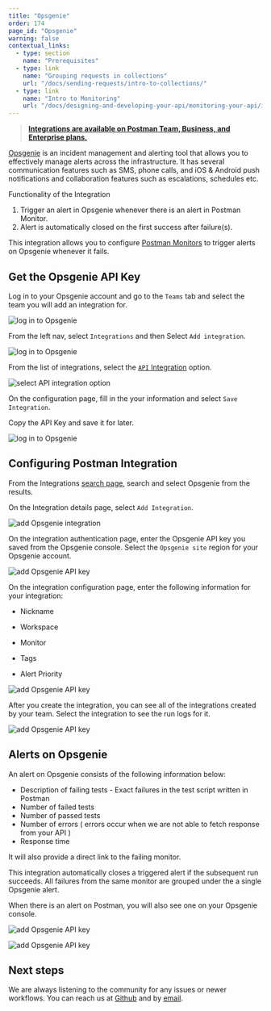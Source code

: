 ```yaml
---
title: "Opsgenie"
order: 174
page_id: "Opsgenie"
warning: false
contextual_links:
  - type: section
    name: "Prerequisites"
  - type: link
    name: "Grouping requests in collections"
    url: "/docs/sending-requests/intro-to-collections/"
  - type: link
    name: "Intro to Monitoring"
    url: "/docs/designing-and-developing-your-api/monitoring-your-api/intro-monitors/"
---
```


> **[Integrations are available on Postman Team, Business, and Enterprise plans.](https://www.postman.com/pricing/)**

[Opsgenie](https://www.atlassian.com/software/opsgenie) is an incident management and alerting tool that allows you to effectively manage alerts across the infrastructure. It has several communication features such as SMS, phone calls, and iOS & Android push notifications and collaboration features such as escalations, schedules etc.

Functionality of the Integration

  1. Trigger an alert in Opsgenie whenever there is an alert in Postman Monitor.
  1. Alert is automatically closed on the first success after failure(s).

This integration allows you to configure [Postman Monitors](/docs/designing-and-developing-your-api/monitoring-your-api/intro-monitors/) to trigger alerts on Opsgenie whenever it fails.

## Get the Opsgenie API Key

Log in to your Opsgenie account and go to the `Teams` tab and select the team you will add an integration for.

![log in to Opsgenie](https://assets.postman.com/postman-docs/opsgenie-teams-select.jpg)

From the left nav, select `Integrations` and then Select `Add integration`.

![log in to Opsgenie](https://assets.postman.com/postman-docs/opsgenie-teams-add-integration.jpg)

From the list of integrations, select the [`API` Integration](https://docs.opsgenie.com/docs/api-integration) option.

![select API integration option](https://assets.postman.com/postman-docs/opsgenie-search-select-api.jpg)

On the configuration page, fill in the your information and select `Save Integration`.

Copy the API Key and save it for later.

![log in to Opsgenie](https://assets.postman.com/postman-docs/opsgenie-save-integration.jpg)

## Configuring Postman Integration

From the Integrations [search page](https://postman.postman.co/integrations/browse?category=all), search and select Opsgenie from the results.

On the Integration details page, select `Add Integration`.

![add Opsgenie integration](https://assets.postman.com/postman-docs/opsgenie-add-integration-b.jpg)

On the integration authentication page, enter the Opsgenie API key you saved from the Opsgenie console. Select the `Opsgenie site` region for your Opsgenie account.

![add Opsgenie API key](https://assets.postman.com/postman-docs/opsgenie-with-api-key.jpg)

On the integration configuration page, enter the following information for your integration:

* Nickname

* Workspace

* Monitor

* Tags

* Alert Priority

![add Opsgenie API key](https://assets.postman.com/postman-docs/opsgenie-save-configuration-b.jpg)

After you create the integration, you can see all of the integrations created by your team. Select the integration to see the run logs for it.

![add Opsgenie API key](https://assets.postman.com/postman-docs/opsgenie-run-logs.jpg)

## Alerts on Opsgenie

An alert on Opsgenie consists of the following information below:

* Description of failing tests - Exact failures in the test script written in Postman
* Number of failed tests
* Number of passed tests
* Number of errors ( errors occur when we are not able to fetch response from your API )
* Response time

It will also provide a direct link to the failing monitor.

This integration automatically closes a triggered alert if the subsequent run succeeds. All failures from the same monitor are grouped under the a single Opsgenie alert.

When there is an alert on Postman, you will also see one on your Opsgenie console.

![add Opsgenie API key](https://assets.postman.com/postman-docs/opsgenie-alerts-list.jpg)

![add Opsgenie API key](https://assets.postman.com/postman-docs/opsgenie-alerts-details.jpg)

## Next steps

We are always listening to the community for any issues or newer workflows. You can reach us at [Github](https://github.com/postmanlabs/postman-app-support/issues) and by [email](https://www.postman.com/company/contact-us/).

